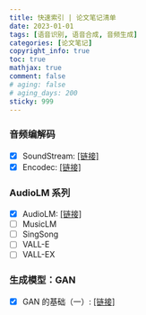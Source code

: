 ```yaml
---
title: 快速索引 | 论文笔记清单
date: 2023-01-01
tags: [语音识别, 语音合成, 音频生成]
categories: [论文笔记]
copyright_info: true
toc: true
mathjax: true
comment: false
# aging: false
# aging_days: 200
sticky: 999
---
```


### 音频编解码
- [x] SoundStream: [[链接]](https://revospeech.github.io/2023/01/14/lyra_v2_soundstream/)
- [x] Encodec: [[链接]](https://revospeech.github.io/2023/01/15/meta_encodec/)

### AudioLM 系列
- [x] AudioLM: [[链接]](https://revospeech.github.io/2023/01/16/audiolm/)
- [ ] MusicLM
- [ ] SingSong
- [ ] VALL-E
- [ ] VALL-EX

### 生成模型：GAN
- [x] GAN 的基础（一）: [[链接]](https://revospeech.github.io/2023/01/21/gan_basics/)